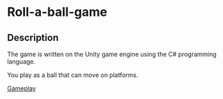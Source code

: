 # Roll-a-ball-game

## Description 
The game is written on the Unity game engine using the C# programming language.

You play as a ball that can move on platforms.

[Gameplay](https://youtu.be/xbqGNBQobNU)
